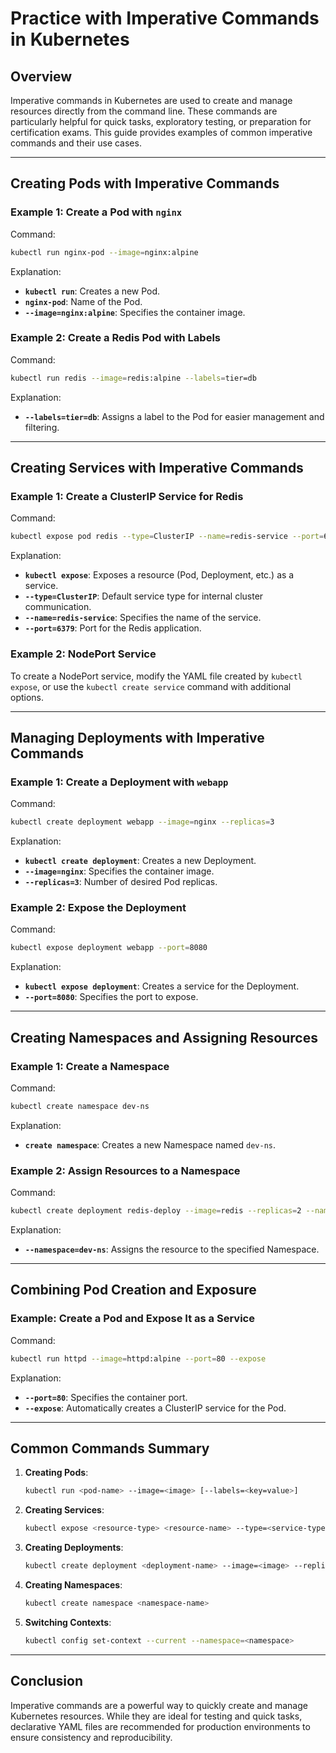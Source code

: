 # Practice with Imperative Commands in Kubernetes

## Overview
Imperative commands in Kubernetes are used to create and manage resources directly from the command line. These commands are particularly helpful for quick tasks, exploratory testing, or preparation for certification exams. This guide provides examples of common imperative commands and their use cases.

---

## Creating Pods with Imperative Commands

### Example 1: Create a Pod with `nginx`
Command:
```bash
kubectl run nginx-pod --image=nginx:alpine
```
Explanation:
- **`kubectl run`**: Creates a new Pod.
- **`nginx-pod`**: Name of the Pod.
- **`--image=nginx:alpine`**: Specifies the container image.

### Example 2: Create a Redis Pod with Labels
Command:
```bash
kubectl run redis --image=redis:alpine --labels=tier=db
```
Explanation:
- **`--labels=tier=db`**: Assigns a label to the Pod for easier management and filtering.

---

## Creating Services with Imperative Commands

### Example 1: Create a ClusterIP Service for Redis
Command:
```bash
kubectl expose pod redis --type=ClusterIP --name=redis-service --port=6379
```
Explanation:
- **`kubectl expose`**: Exposes a resource (Pod, Deployment, etc.) as a service.
- **`--type=ClusterIP`**: Default service type for internal cluster communication.
- **`--name=redis-service`**: Specifies the name of the service.
- **`--port=6379`**: Port for the Redis application.

### Example 2: NodePort Service
To create a NodePort service, modify the YAML file created by `kubectl expose`, or use the `kubectl create service` command with additional options.

---

## Managing Deployments with Imperative Commands

### Example 1: Create a Deployment with `webapp`
Command:
```bash
kubectl create deployment webapp --image=nginx --replicas=3
```
Explanation:
- **`kubectl create deployment`**: Creates a new Deployment.
- **`--image=nginx`**: Specifies the container image.
- **`--replicas=3`**: Number of desired Pod replicas.

### Example 2: Expose the Deployment
Command:
```bash
kubectl expose deployment webapp --port=8080
```
Explanation:
- **`kubectl expose deployment`**: Creates a service for the Deployment.
- **`--port=8080`**: Specifies the port to expose.

---

## Creating Namespaces and Assigning Resources

### Example 1: Create a Namespace
Command:
```bash
kubectl create namespace dev-ns
```
Explanation:
- **`create namespace`**: Creates a new Namespace named `dev-ns`.

### Example 2: Assign Resources to a Namespace
Command:
```bash
kubectl create deployment redis-deploy --image=redis --replicas=2 --namespace=dev-ns
```
Explanation:
- **`--namespace=dev-ns`**: Assigns the resource to the specified Namespace.

---

## Combining Pod Creation and Exposure

### Example: Create a Pod and Expose It as a Service
Command:
```bash
kubectl run httpd --image=httpd:alpine --port=80 --expose
```
Explanation:
- **`--port=80`**: Specifies the container port.
- **`--expose`**: Automatically creates a ClusterIP service for the Pod.

---

## Common Commands Summary

1. **Creating Pods**:
   ```bash
   kubectl run <pod-name> --image=<image> [--labels=<key=value>]
   ```
2. **Creating Services**:
   ```bash
   kubectl expose <resource-type> <resource-name> --type=<service-type> --name=<service-name> --port=<port>
   ```
3. **Creating Deployments**:
   ```bash
   kubectl create deployment <deployment-name> --image=<image> --replicas=<number>
   ```
4. **Creating Namespaces**:
   ```bash
   kubectl create namespace <namespace-name>
   ```
5. **Switching Contexts**:
   ```bash
   kubectl config set-context --current --namespace=<namespace>
   ```

---

## Conclusion
Imperative commands are a powerful way to quickly create and manage Kubernetes resources. While they are ideal for testing and quick tasks, declarative YAML files are recommended for production environments to ensure consistency and reproducibility.

